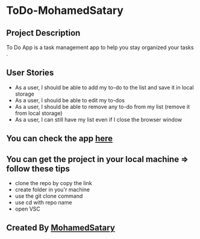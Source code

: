 # ToDo-MohamedSatary
## Project Description 
To Do App is a task management app to help you stay organized your tasks .

## User Stories
- As a user, I should be able to add my to-do to the list and save it in local storage
- As a user, I should be able to edit my to-dos
- As a user, I should be able to remove any to-do from my list (remove it from local storage)
- As a user, I can still have my list even if I close the browser window

## You can check the app [here](https://gsg-cf05.github.io/ToDo-MohamedSatary/)

## You can get the project in your local machine => follow these tips 
- clone the repo by copy the link 
- create folder in you'r machine 
- use the git clone command 
- use cd with repo name 
- open VSC 


## Created By [MohamedSatary](https://github.com/MohamedSatary)